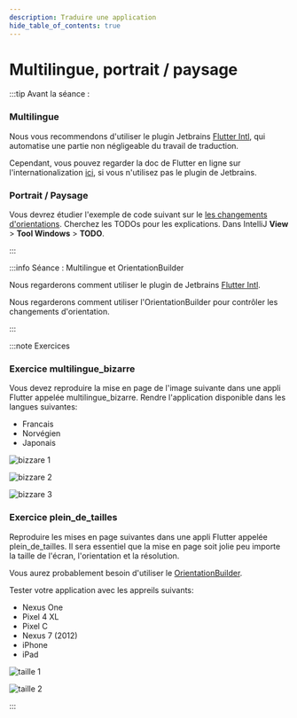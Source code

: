 ```yaml
---
description: Traduire une application
hide_table_of_contents: true
---
```


# Multilingue, portrait / paysage

<Row>

<Column>

:::tip Avant la séance :

### Multilingue

Nous vous recommendons d'utiliser le plugin Jetbrains [Flutter Intl](https://plugins.jetbrains.com/plugin/13666-flutter-intl), qui automatise une partie non négligeable du travail de traduction.

Cependant, vous pouvez regarder la doc de Flutter en ligne sur l'internationalization [ici](https://flutter.dev/docs/development/accessibility-and-localization/internationalization), si vous n'utilisez pas le plugin de Jetbrains.

### Portrait / Paysage

Vous devrez étudier l'exemple de code suivant sur le [les changements d'orientations](https://github.com/departement-info-cem/5N6-mobile-2-Nouveau/tree/main/code/portrait_paysage). Cherchez les TODOs pour les explications. Dans IntelliJ **View** > **Tool Windows** > **TODO**.

:::

</Column>

<Column>

:::info Séance : Multilingue et OrientationBuilder

Nous regarderons comment utiliser le plugin de Jetbrains [Flutter Intl](https://plugins.jetbrains.com/plugin/13666-flutter-intl).

Nous regarderons comment utiliser l'OrientationBuilder pour contrôler les changements d'orientation.

:::

</Column>

</Row>

:::note Exercices

### Exercice multilingue_bizarre

Vous devez reproduire la mise en page de l'image suivante dans une appli Flutter appelée multilingue_bizarre. Rendre l'application disponible dans les langues suivantes:

- Francais
- Norvégien
- Japonais

<Row>

<Column>

![bizzare 1](_07-deploiement/biz1.png)

</Column>

<Column>

![bizzare 2](_07-deploiement/biz2.png)

</Column>

<Column>

![bizzare 3](_07-deploiement/biz3.png)

</Column>

</Row>

### Exercice plein_de_tailles

Reproduire les mises en page suivantes dans une appli Flutter appelée plein_de_tailles. Il sera essentiel que la mise en page soit jolie peu importe la taille de l'écran, l'orientation et la résolution.

Vous aurez probablement besoin d'utiliser le [OrientationBuilder](https://flutter.dev/docs/cookbook/design/orientation).

Tester votre application avec les appreils suivants:

- Nexus One
- Pixel 4 XL
- Pixel C
- Nexus 7 (2012)
- iPhone
- iPad

<Row>

<Column size="3">

![taille 1](_07-deploiement/taille1.png)

</Column>

<Column size="9">

![taille 2](_07-deploiement/taille2.png)

</Column>

</Row>

:::

